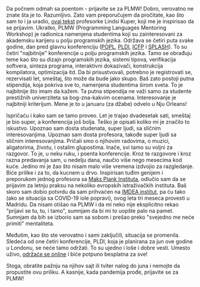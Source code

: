 Da počnem odmah sa poentom - prijavite se za PLMW! Dobro, verovatno ne znate šta je to. Razumljivo. Zato vam preporučujem da pročitate, 
kao što sam to i ja uradio, [ovaj tekst](http://composition.al/blog/2019/09/27/apply-to-plmw/) profesorke Lindsi Kuper, koji me je 
inspirisao da se prijavim. Ukratko, PLMW (Programming Languages Mentoring Workshop) je radionica namenjena studentima koji su zainteresovani za akademsku karijeru u polju programskih jezika. 
Održava se četiri puta svake godine, dan pred glavnu konferenciju ([POPL](https://popl20.sigplan.org/), [PLDI](https://pldi20.sigplan.org/), [ICFP](https://icfp20.sigplan.org/) i [SPLASH](https://2020.splashcon.org/)). 
To su četiri "najbitnije" konferencije u polju programskih jezika. Tamo se obrađuju teme kao što su dizajn programskih jezika, sistemi tipova, 
verifikacija softvera, sinteza programa, interaktivni dokazivači, konstrukcija kompilatora, optimizacija itd. Da bi prisustvovali, potrebno je 
registrovati se, rezervisati let, smeštaj, što može da bude jako skupo. Baš zato postoji putna stipendija, koja pokriva sve to, namenjena studentima širom sveta. 
To je najbitnije što imam da kažem. Ta putna stipendija ne važi samo za studente prestižnih univerziteta sa bog-zna-kakvim ocenama. 
Interesovanje je najbitniji kriterijum. Mene je to u januaru (za džabe) odvelo u Nju Orleans!

Ispričaću i kako sam se tamo proveo. Let je trajao dvadesetak sati, smeštaj je bio super, a konferencija još bolja. Teško je opisati 
koliko mi je značilo to iskustvo. Upoznao sam dosta studenata, super ljudi, sa sličnim interesovanjima. Upoznao sam dosta profesora, 
takođe super ljudi sa sličnim interesovanjima. Pričali smo o njihovim radovima, o muzici, aligatorima, životu, i ostalim glupostima. 
Inače, svi tamo su voljni za razgovor. To je, u neku ruku, i poenta konferencije. Kroz te razgovore i kroz razna predavanja sam, 
u nedelju dana, naučio više nego mesecima kod kuće. Jedino mi je žao što nisam malo više vremena izdvojio za razgledanje. 
Biće prilike i za to, da kucnem u drvo. Inspirisan tuđim genijem i preporukom jednog profesora sa [Maks Plank Instituta](https://www.mpi-sws.org/), odlučio sam 
da se prijavim za letnju praksu na nekoliko evropskih istraživačkih instituta. Baš skoro sam dobio potvrdu da sam prihvaćen na 
[IMDEA institut](http://software.imdea.org/), pa ću tako (ako se situacija sa COVID-19 iole popravi), ovog leta tri meseca provesti u Madridu. 
Da nisam otišao na PLMW i da mi neko nije eksplicitno rekao "prijavi se tu, tu, i tamo", sumnjam da bi mi to uopšte palo na pamet. 
Sumnjam da bih se izborio sam sa sobom i prešao preko "svejedno me neće primiti" mentaliteta.

Međutim, kao što ste verovatno i sami zaključili, situacija se promenila. Sledeća od one četiri konferencije, PLDI, koja je planirana 
za jun ove godine u Londonu, se neće tamo održati. To su ujedno i loše i dobre vesti. Umesto uživo, [održaće se online](https://twitter.com/PLDI/status/1240401711124090883) i biće potpuno 
besplatna za sve! 

Stoga, obratite pažnju na njihov sajt ili tviter nalog do juna i nemojte da propustite ovu priliku. A kasnije, kada pandemija prođe, prijavite se za PLMW!

